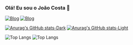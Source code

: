 ### Olá! Eu sou o João Costa 🖖

[![Blog](https://img.shields.io/badge/website-000000?style=for-the-badge&logo=About.me&logoColor=white)]()
[![Blog](https://img.shields.io/badge/GitHub-100000?style=for-the-badge&logo=github&logoColor=white)]()

[![Anurag's GitHub stats-Dark](https://github-readme-stats.vercel.app/api?username=devjoaocosta&show_icons=true&theme=dark#gh-dark-mode-only)](https://github.com/devjoaocosta/)
[![Anurag's GitHub stats-Light](https://github-readme-stats.vercel.app/api?username=devjoaocosta&show_icons=true&theme=default#gh-light-mode-only)](https://github.com/devjoaocosta/)

![Top Langs](https://github-readme-stats.vercel.app/api/top-langs/?username=devjoaocosta&layout=compact&theme=dark#gh-dark-mode-only)
![Top Langs](https://github-readme-stats.vercel.app/api/top-langs/?username=devjoaocosta&layout=compact&theme=default#gh-light-mode-only)
